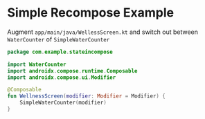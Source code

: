 # Simple Recompose Example

Augment `app/main/java/WellessScreen.kt` and switch out between `WaterCounter` of `SimpleWaterCounter`

```kotlin
package com.example.stateincompose

import WaterCounter
import androidx.compose.runtime.Composable
import androidx.compose.ui.Modifier

@Composable
fun WellnessScreen(modifier: Modifier = Modifier) {
    SimpleWaterCounter(modifier)
}
```